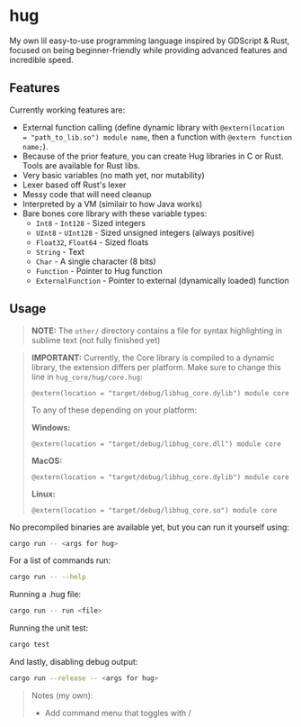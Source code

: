 # hug

My own lil easy-to-use programming language inspired by GDScript & Rust, focused on being beginner-friendly while providing advanced features and incredible speed.

## Features

Currently working features are:

- External function calling (define dynamic library with `@extern(location = "path_to_lib.so") module name`, then a function with `@extern function name;`).
- Because of the prior feature, you can create Hug libraries in C or Rust. Tools are available for Rust libs.
- Very basic variables (no math yet, nor mutability)
- Lexer based off Rust's lexer
- Messy code that will need cleanup
- Interpreted by a VM (similair to how Java works)
- Bare bones core library with these variable types:
  - `Int8` - `Int128` - Sized integers
  - `UInt8` - `UInt128` - Sized unsigned integers (always positive)
  - `Float32`, `Float64` - Sized floats
  - `String` - Text
  - `Char` - A single character (8 bits)
  - `Function` - Pointer to Hug function
  - `ExternalFunction` - Pointer to external (dynamically loaded) function

## Usage

> **NOTE:** The `other/` directory contains a file for syntax highlighting in sublime text (not fully finished yet)

> **IMPORTANT:** Currently, the Core library is compiled to a dynamic library, the extension differs per platform. Make sure to change this line in `hug_core/hug/core.hug`:
> 
> ```hug
> @extern(location = "target/debug/libhug_core.dylib") module core
> ```
> 
> To any of these depending on your platform:
> 
> **Windows:**
> 
> ```hug
> @extern(location = "target/debug/libhug_core.dll") module core
> ```
> 
> **MacOS:**
> 
> ```hug
> @extern(location = "target/debug/libhug_core.dylib") module core
> ```
> 
> **Linux:**
> 
> ```hug
> @extern(location = "target/debug/libhug_core.so") module core
> ```

No precompiled binaries are available yet, but you can run it yourself using:

```bash
cargo run -- <args for hug>
```

For a list of commands run:

```bash
cargo run -- --help
```

Running a .hug file:

```bash
cargo run -- run <file>
```

Running the unit test:

```bash
cargo test
```

And lastly, disabling debug output:

```bash
cargo run --release -- <args for hug>
```


> Notes (my own):
> 
> - Add command menu that toggles with /